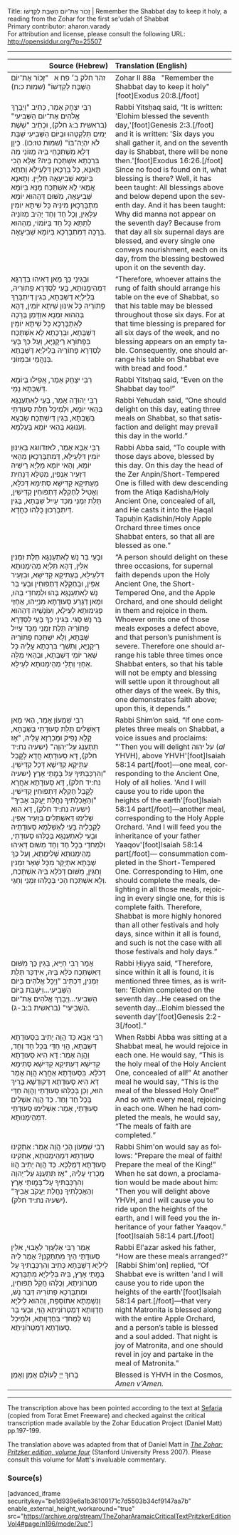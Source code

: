 <html>
<head></head>
<body>
Title: זָכוֹר אֶת־יוֹם הַשַּׁבָּת לְקַדְּשׁוֹ | Remember the Shabbat day to keep it holy, a reading from the Zohar for the first se'udah of Shabbat<br />
Primary contributor: aharon.varady<br />
For attribution and license, please consult the following URL: <a href="http://opensiddur.org/?p=25507">http://opensiddur.org/?p=25507</a>
<p />
<hr />

<table style="margin-left: auto;margin-right: auto;" class="draggable">
<thead><tr><th id="x" style="text-align: right;">Source (Hebrew)</th><th style="text-align: left;">Translation (English)</th></tr></thead>
<tbody>
<tr><td style="vertical-align:top;" width="46%">
<div class="liturgy" lang="he">
זהר חלק ב׳ פח א
&nbsp;
"זָכוֹר אֶת־יוֹם הַשַּׁבָּת לְקַדְּשׁוֹ" <span class="citation">(שמות כ:ח)</span>
</span></div></td>
 
<td style="vertical-align:top;" width="53%">
<div class="english" lang="en">
Zohar II 88a
&nbsp;
"Remember the Shabbat day to keep it holy"[foot]Exodus 20:8.[/foot]
</div></td></tr>


<tr><td style="vertical-align:top;" width="46%">
<div class="liturgy" lang="he">
רַבִּי יִצְחָק אָמַר, כְּתִיב "וַיְבָרֶךְ אֱלֹהִים אֶת־יוֹם הַשְּׁבִיעִי" <span class="citation">(בראשית ב:ג חלק)</span>, וּכְתִיב "שֵׁשֶׁת יָמִים תִּלְקְטֻהוּ וּבַיּוֹם הַשְּׁבִיעִי שַׁבָּת לֹא יִהְיֶה־בּוֹ" <span class="citation">(שמות טז:כו)</span>. כֵּיוָן דְּלָא מִשְׁתַּכְּחֵי בֵּיהּ מְזוֹנֵי מַה בִּרְכְתָא אִשְׁתְּכַח בֵּיהּ? אֶלָּא הָכִי תָּאנָא, כָּל בִּרְכָּאן דִּלְעֵילָּא וְתַתָּא בְּיוֹמָא שְׁבִיעָאָה תַּלְיָין. וְתָאנָא אֲמַאי לָא אִשְׁתְּכַח מָנָּא בְּיוֹמָא שְׁבִיעָאָה, מִשּׁוּם דְּהַהוּא יוֹמָא מִתְבָּרְכָאן מִינֵּיהּ כָּל שִׁיתָא יוֹמִין עִלָּאִין, וְכָל חַד וְחַד יָהִיב מְזוֹנֵיהּ לְתַתָּא כָּל חַד בְּיוֹמוֹי, מֵהַהוּא בְּרָכָה דְּמִתְבָּרְכָא בְּיוֹמָא שְׁבִיעָאָה.    
</span></div></td>
 
<td style="vertical-align:top;" width="53%">
<div class="english" lang="en">
Rabbi Yitsḥaq said, “It is written: 'Elohim blessed the seventh day,'[foot]Genesis 2:3.[/foot] and it is written: 'Six days you shall gather it, and on the seventh day is Shabbat, there will be none then.'[foot]Exodus 16:26.[/foot] Since no food is found on it, what blessing is there? Well, it has been taught: All blessings above and below depend upon the seventh day. And it has been taught: Why did manna not appear on the seventh day? Because from that day all six supernal days are blessed, and every single one conveys nourishment, each on its day, from the blessing bestowed upon it on the seventh day.
</div></td></tr>


<tr><td style="vertical-align:top;" width="46%">
<div class="liturgy" lang="he">
וּבְגִינֵי כַּךְ מַאן דְּאִיהוּ בְּדַרְגָּא דִּמְהֵימָנוּתָא, בָּעֵי לְסַדְּרָא פָּתוֹרֵיהּ, בְּלֵילְיָא דְּשַׁבְּתָא, בְּגִין דְּיִתְבָּרֵךְ פָּתוֹרֵיהּ כָּל אִינּוּן שִׁיתָא יוֹמִין, דְּהָא בְּהַהוּא זִמְנָא אִזְדָּמַן בְּרָכָה לְאִתְבָּרְכָא כָּל שִׁיתָא יוֹמִין דְּשַׁבְּתָא, וּבִרְכָתָא לָא אִשְׁתְּכַח בְּפָתוֹרָא רֵיקָנַיָּא, וְעַל כַּךְ בָּעֵי לְסַדְּרָא פָּתוֹרֵיהּ בְּלֵילְיָא דְּשַׁבְּתָא בְּנַהֲמֵי וּבִמְזוֹנֵי.
</span></div></td>
 
<td style="vertical-align:top;" width="53%">
<div class="english" lang="en">
“Therefore, whoever attains the rung of faith should arrange his table on the eve of Shabbat, so that his table may be blessed throughout those six days. For at that time blessing is prepared for all six days of the week, and no blessing appears on an empty table. Consequently, one should arrange his table on Shabbat eve with bread and food.”
</div></td></tr>


<tr><td style="vertical-align:top;" width="46%">
<div class="liturgy" lang="he">
רַבִּי יִצְחָק אָמַר, אֲפִילוּ בְּיוֹמָא דְּשַׁבְּתָא נָמֵי. 
</span></div></td>
 
<td style="vertical-align:top;" width="53%">
<div class="english" lang="en">
Rabbi Yitsḥaq said, “Even on the Shabbat day too!”
</div></td></tr>


<tr><td style="vertical-align:top;" width="46%">
<div class="liturgy" lang="he">
רַבִּי יְהוּדָה אָמַר, בָּעֵי לְאִתְעַנְגָּא בְּהַאי יוֹמָא, וּלְמֵיכַל תְּלַת סְעוּדָתֵי בְּשַׁבְּתָא, בְּגִין דְּיִשְׁתְּכַח שָׂבְעָא וְעִנּוּגָא בְּהַאי יוֹמָא בְּעָלְמָא. 
</span></div></td>
 
<td style="vertical-align:top;" width="53%">
<div class="english" lang="en">
Rabbi Yehudah said, “One should delight on this day, eating three meals on Shabbat, so that satisfaction and delight may prevail this day in the world.” 
</div></td></tr>


<tr><td style="vertical-align:top;" width="46%">
<div class="liturgy" lang="he">
רַבִּי אַבָּא אָמַר, לאזדווגא בְּאִינּוּן יוֹמִין דִּלְעֵילָּא, דְּמִתְבָּרְכָאן מֵהַאי יוֹמָא, וְהַאי יוֹמָא מַלְיָא רֵישֵׁיהּ דִּזְעֵיר אַנְפִּין, מִטַּלָּא דְּנָחִית מֵעַתִּיקָא קַדִּישָׁא סְתִימָא דְּכֹלָּא, וְאָטִיל לְחַקְלָא דְּתַפּוּחִין קַדִּישִׁין, תְּלַת זִמְנֵי מִכַּד עָיִיִל שַׁבְּתָא, בְּגִין דְּיִתְבָּרְכוּן כֻּלְּהוּ כַּחֲדָא.
</span></div></td>
 
<td style="vertical-align:top;" width="53%">
<div class="english" lang="en">
Rabbi Abba said, “To couple with those days above, blessed by this day. On this day the head of the Zer Anpin/Short-Tempered One is filled with dew descending from the Atiqa Ḳadisha/Holy Ancient One, concealed of all, and He casts it into the Ḥaqal Tapuḥin Ḳadishin/Holy Apple Orchard three times once Shabbat enters, so that all are blessed as one.”
</div></td></tr>


<tr><td style="vertical-align:top;" width="46%">
<div class="liturgy" lang="he">
וּבָעֵי בַּר נָשׁ לְאִתְעַנְגָּא תְּלַת זִמְנִין אִלֵּין, דְּהָא תַּלְיָא מְהֵימָנוּתָא דִּלְעֵילָּא, בְּעַתִּיקָא קַדִּישָׁא, וּבִזְעֵיר אַפִּין, וּבְחַקְלָא דְּתַפּוּחִין וּבָעֵי בַּר נָשׁ לְאִתְעַנְגָּא בְּהוּ וּלְמֵחדֵי בְּהוּ, וּמַאן דְּגָרַע סְעוּדָתָא מִנַיְיהוּ, אַחְזֵי פְּגִימוּתָא לְעֵילָא, וְעוֹנְשֵׁיהּ דְּהַהוּא בַּר נָשׁ סַגִּי. בְּגִינֵי כַּךְ בָּעֵי לְסַדְּרָא פָּתוֹרֵיהּ תְּלַת זִמְנֵי מִכַּד עָיִיִל שַׁבְּתָא, וְלָא יִשְׁתְּכַּח פָּתוֹרֵיהּ רֵיקָנַיָּא, וְתִשְׁרֵי בִּרְכְתָא עֲלֵיהּ כָּל שְׁאַר יוֹמֵי דְּשַׁבְּתָא, וּבְהַאי מִלָּה אַחְזֵי וְתָלֵי מְהֵימָנוּתָא לְעֵילָּא.
</span></div></td>
 
<td style="vertical-align:top;" width="53%">
<div class="english" lang="en">
“A person should delight on these three occasions, for supernal faith depends upon the Holy Ancient One, the Short-Tempered One, and the Apple Orchard, and one should delight in them and rejoice in them. Whoever omits one of those meals exposes a defect above, and that person’s punishment is severe. Therefore one should arrange his table three times once Shabbat enters, so that his table will not be empty and blessing will settle upon it throughout all other days of the week. By this, one demonstrates faith above; upon this, it depends.”
</div></td></tr>


<tr><td style="vertical-align:top;" width="46%">
<div class="liturgy" lang="he">
רַבִּי שִׁמְעוֹן אָמַר, הַאי מַאן דְּאַשְׁלִים תְּלַת סְעוּדָתֵי בְּשַׁבָּתָא, קָלָא נָפִיק וּמַכְרְזָא עָלֵיהּ, "אָז תִּתְעַנַּג עַל־יְהוָה" <span class="citation">(ישעיה נח:יד חלק)</span>, דָּא סְעוּדָתָא חֲדָא לָקֳבֵל עַתִּיקָא קַדִּישָׁא דְּכָל קַדִּישִׁין. "וְהִרְכַּבְתִּיךָ עַל בָּמֳתֵי אָרֶץ <span class="citation">(ישעיה נח:יד חלק)</span>, דָּא סְעוּדָתָא אַחֲרָא לָקֳבֵל חַקְלָא דְּתַפּוּחִין קַדִּישִׁין. "וְהַאֲכַלְתִּיךָ נַחֲלַת יַעֲקֹב אָבִיךָ" <span class="citation">(ישעיה נח:יד חלק)</span>, דָּא הוּא שְׁלִימוּ דְּאִשְׁתְּלִים בִּזְעֵיר אַפִּין. לְקַבְלֵיהּ בָּעֵי לְאַשְׁלְמָא סְעוּדָתֵיהּ וּבָעֵי לְאִתְעַנְגָּא בְּכֻלְּהוּ סְעוּדָתֵי, וּלְמֵחדֵי בְּכָל חַד וְחַד מִשּׁוּם דְּאִיהוּ מְהֵימָנוּתָא שְׁלֵימָתָא, וְעַל כַּךְ שַׁבְּתָא אִתְיָקָּר מִכָּל שְׁאַר זִמְנִין וְחַגִּין, מִשּׁוּם דְּכֹלָּא בֵּיהּ אִשְׁתְּכַח, וְלָא אִשְׁתְּכַח הָכִי בְּכֻלְּהוּ זִמְנֵי וְחַגֵּי. 
</span></div></td>
 
<td style="vertical-align:top;" width="53%">
<div class="english" lang="en">
Rabbi Shim’on said, “If one completes three meals on Shabbat, a voice issues and proclaims: "'Then you will delight <span class="hebrew" lang="he">על יהוה</span> (<em>al</em> YHVH), above YHVH'[foot]Isaiah 58:14 part[/foot]—one meal, corresponding to the Ancient One, Holy of all holies. 'And I will cause you to ride upon the heights of the earth'[foot]Isaiah 58:14 part[/foot]—another meal, corresponding to the Holy Apple Orchard. 'And I will feed you the inheritance of your father Yaaqov'[foot]Isaiah 58:14 part[/foot]— consummation completed in the Short-Tempered One. Corresponding to Him, one should complete the meals, delighting in all those meals, rejoicing in every single one, for this is complete faith. Therefore, Shabbat is more highly honored than all other festivals and holy days, since within it all is found, and such is not the case with all those festivals and holy days.”
</div></td></tr>


<tr><td style="vertical-align:top;" width="46%">
<div class="liturgy" lang="he">
אָמַר רַבִּי חִיָּיא, בְּגִין כָּךְ מִשּׁוּם דְּאִשְׁתְּכַח כֹּלָּא בֵּיהּ, אִידְכַּר תְּלַת זִמְנִין, דִּכְתִּיב "וַיְכַל אֱלֹהִים בַּיּוֹם הַשְּׁבִיעִי...וַיִּשְׁבֹּת בַּיּוֹם הַשְּׁבִיעִי...וַיְבָרֶךְ אֱלֹהִים אֶת־יוֹם הַשְּׁבִיעִי" <span class="citation">(בראשית ב:ב-ג)</span>.
</span></div></td>
 
<td style="vertical-align:top;" width="53%">
<div class="english" lang="en">
Rabbi Ḥiyya said, “Therefore, since within it all is found, it is mentioned three times, as is written: 'Elohim completed on the seventh day...He ceased on the seventh day...Elohim blessed the seventh day'[foot]Genesis 2:2-3[/foot].” 
</div></td></tr>


<tr><td style="vertical-align:top;" width="46%">
<div class="liturgy" lang="he">
רַבִּי אַבָּא כַּד הֲוָה יָתִיב בִּסְעוּדָתָא דְּשַׁבְּתָא, הֲוֵי חַדֵּי בְּכָל חַד וְחַד, וַהֲוָה אָמַר: דָּא הִיא סְעוּדָתָא קַדִּישָׁא דְּעַתִּיקָא קַדִּישָׁא סְתִימָא דְּכֹלָּא. בִּסְעוּדָתָא אַחֲרָא הֲוָה אָמַר דָּא הִיא סְעוּדָתָא דְּקוּדְשָׁא בְּרִיךְ הוּא, וְכֵן בְּכֻלְּהוּ סְעוּדָתֵי וַהֲוָה חַדֵּי בְּכָל חַד וְחַד. כַּד הֲוָה אַשְׁלִים סְעוּדָתֵי, אָמַר: אַשְׁלִימוּ סְעוּדָתֵי דִּמְהֵימָנוּתָא.
</span></div></td>
 
<td style="vertical-align:top;" width="53%">
<div class="english" lang="en">
When Rabbi Abba was sitting at a Shabbat meal, he would rejoice in each one. He would say, “This is the holy meal of the Holy Ancient One, concealed of all!” At another meal he would say, “This is the meal of the blessed Holy One!” And so with every meal, rejoicing in each one. When he had completed the meals, he would say, “The meals of faith are completed.”
</div></td></tr>


<tr><td style="vertical-align:top;" width="46%">
<div class="liturgy" lang="he">
רַבִּי שִׁמְעוֹן הָכִי הֲוָה אָמַר: אַתְקִינוּ סְעוּדָתָא דִּמְהֵימְנוּתָא, אַתְקִינוּ סְעוּדָתָא דְּמַלְכָּא. כַּד הֲוָה יְתִיב הֲווֹ מַכְרִזֵי עָלֵיהּ, "אָז תִּתְעַנַּג עַל־יְהוָה וְהִרְכַּבְתִּיךָ עַל־בָּמֳותֵי אָרֶץ וְהַאֲכַלְתִּיךָ נַחֲלַת יַעֲקֹב אָבִיךָ" <span class="citation">(ישעיה נח:יד חלק)</span>.
</span></div></td>
 
<td style="vertical-align:top;" width="53%">
<div class="english" lang="en">
Rabbi Shim'on would say as follows: “Prepare the meal of faith! Prepare the meal of the King!” When he sat down, a proclamation would be made about him: "Then you will delight above YHVH, and I will cause you to ride upon the heights of the earth, and I will feed you the inheritance of your father Yaaqov."[foot]Isaiah 58:14 part.[/foot]
</div></td></tr>


<tr><td style="vertical-align:top;" width="46%">
<div class="liturgy" lang="he">
אָמַר רַבִּי אֶלְעָזָר לְאָבוּי, אִלֵּין סְעוּדָתֵי הֵיךְ מִתְתַּקְנִן? אָמַר לֵיהּ לֵילְיָא דְּשַׁבְּתָא כְּתִיב וְהִרְכַּבְתִּיךָ עַל בָּמֳתֵי אָרֶץ, בֵּיהּ בְּלֵילְיָא מִתְבָּרְכָא מַטְרוֹנִיתָא, וְכֻלְּהוּ חֲקַל תַּפּוּחִין, וּמִתְבָּרְכָא פָּתוֹרֵיהּ דְּבַר נָשׁ, וְנִשְׁמְתָא אִתּוֹסְפַת, וְהַהוּא לֵילְיָא חֶדְוָותָא דְּמַטְרוֹנִיתָא הֲוֵי, וּבָעֵי בַּר נָשׁ לְמֶחדֵי בְּחֶדְוָותָא, וּלְמֵיכַל סְעוּדָתָא דְּמַטְרוֹנִיתָא.    
</span></div></td>
 
<td style="vertical-align:top;" width="53%">
<div class="english" lang="en">
Rabbi El'azar asked his father, “How are these meals arranged?” [Rabbi Shim'on] replied, “Of Shabbat eve is written 'and I will cause you to ride upon the heights of the earth'[foot]Isaiah 58:14 part.[/foot]—that very night Matronita is blessed along with the entire Apple Orchard, and a person’s table is blessed and a soul added. That night is joy of Matronita, and one should revel in joy and partake in the meal of Matronita."
</div></td></tr>


<tr><td style="vertical-align:top;" width="46%">
<div class="liturgy" lang="he">
בָּרוּךְ יְיָ לְעוֹלָם אָמֵן וְאָמֵן׃
</span></div></td>
 
<td style="vertical-align:top;" width="53%">
<div class="english" lang="en">
Blessed is YHVH in the Cosmos, <em>Amen v'Amen.</em>
</div></td></tr>
</tbody></table>

<hr />

The transcription above has been pointed according to the text at <a href="https://www.sefaria.org/Zohar.2.88a.3?vhe=Torat_Emet_Zohar&lang=he&with=all&lang2=he">Sefaria</a> (copied from Torat Emet Freeware) and checked against the critical transcription made available by the Zohar Education Project (Daniel Matt) pp.197-199.

The translation above was adapted from that of Daniel Matt in <em><a href="https://www.sup.org/books/title/?id=11996">The Zohar: Pritzker edition, volume four</a></em> (Stanford University Press 2007). Please consult this volume for Matt's invaluable commentary.

<h3>Source(s)</h3>

[advanced_iframe securitykey="be1d939e6a1b36109171c7d5503b34cf9147aa7b" enable_external_height_workaround="true" src="https://archive.org/stream/TheZoharAramaicCriticalTextPritzkerEditionVol4#page/n196/mode/2up"]
</body>
</html>
